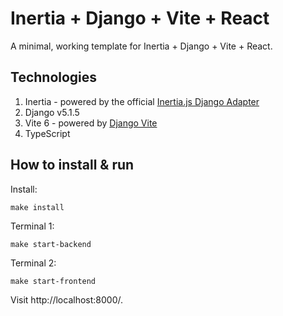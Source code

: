 # Inertia + Django + Vite + React

A minimal, working template for Inertia + Django + Vite + React.

## Technologies

1. Inertia - powered by the official [Inertia.js Django Adapter](https://github.com/inertiajs/inertia-django)
2. Django v5.1.5
3. Vite 6 - powered by [Django Vite](https://github.com/MrBin99/django-vite)
4. TypeScript

## How to install & run

Install:

```
make install
```

Terminal 1:

```
make start-backend
```

Terminal 2:

```
make start-frontend
```

Visit http://localhost:8000/.